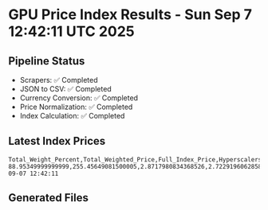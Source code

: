 # GPU Price Index Results - Sun Sep  7 12:42:11 UTC 2025

## Pipeline Status
- Scrapers: ✅ Completed
- JSON to CSV: ✅ Completed
- Currency Conversion: ✅ Completed
- Price Normalization: ✅ Completed
- Index Calculation: ✅ Completed

## Latest Index Prices
```
Total_Weight_Percent,Total_Weighted_Price,Full_Index_Price,Hyperscalers_Only_Price,Non_Hyperscalers_Only_Price,Hyperscaler_Weight,Non_Hyperscaler_Weight,Calculation_Date
88.95349999999999,255.45649081500005,2.8717980834368526,2.7229196062858163,3.1228550289157,55.84,33.113499999999995,2025-09-07 12:42:11
```

## Generated Files
```
```
